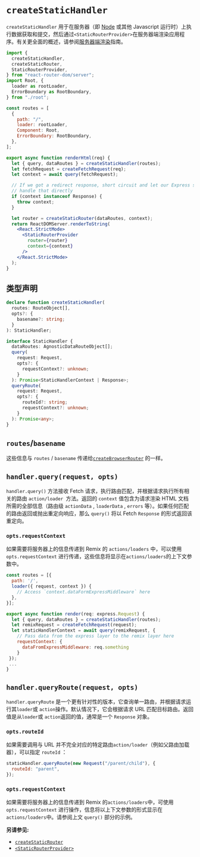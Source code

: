 # `createStaticHandler`

`createStaticHandler` 用于在服务器（即 [Node](https://nodejs.org/) 或其他 Javascript 运行时）上执行数据获取和提交，然后通过`<StaticRouterProvider>`在服务器端渲染应用程序。有关更全面的概述，请参阅[服务器端渲染](https://baimingxuan.github.io/react-router6-doc/guides/ssr)指南。

```jsx
import {
  createStaticHandler,
  createStaticRouter,
  StaticRouterProvider,
} from "react-router-dom/server";
import Root, {
  loader as rootLoader,
  ErrorBoundary as RootBoundary,
} from "./root";

const routes = [
  {
    path: "/",
    loader: rootLoader,
    Component: Root,
    ErrorBoundary: RootBoundary,
  },
];

export async function renderHtml(req) {
  let { query, dataRoutes } = createStaticHandler(routes);
  let fetchRequest = createFetchRequest(req);
  let context = await query(fetchRequest);

  // If we got a redirect response, short circuit and let our Express server
  // handle that directly
  if (context instanceof Response) {
    throw context;
  }

  let router = createStaticRouter(dataRoutes, context);
  return ReactDOMServer.renderToString(
    <React.StrictMode>
      <StaticRouterProvider
        router={router}
        context={context}
      />
    </React.StrictMode>
  );
}
```

## 类型声明

```ts
declare function createStaticHandler(
  routes: RouteObject[],
  opts?: {
    basename?: string;
  }
): StaticHandler;

interface StaticHandler {
  dataRoutes: AgnosticDataRouteObject[];
  query(
    request: Request,
    opts?: {
      requestContext?: unknown;
    }
  ): Promise<StaticHandlerContext | Response>;
  queryRoute(
    request: Request,
    opts?: {
      routeId?: string;
      requestContext?: unknown;
    }
  ): Promise<any>;
}
```

## `routes`/`basename`

这些信息与 `routes` / `basename` 传递给[`createBrowserRouter`](https://baimingxuan.github.io/react-router6-doc/routers/create-browser-router) 的一样。

## `handler.query(request, opts)`

`handler.query()` 方法接收 Fetch 请求，执行路由匹配，并根据请求执行所有相关的路由 `action/loader `方法。返回的 `context` 值包含为请求渲染 HTML 文档所需的全部信息（路由级 `actionData` , `loaderData` , `errors` 等）。如果任何匹配的路由返回或抛出重定向响应，那么 `query()` 将以 Fetch `Response` 的形式返回该重定向。

### `opts.requestContext`

如果需要将服务器上的信息传递到 Remix 的 `actions/loaders` 中，可以使用 `opts.requestContext` 进行传递，这些信息将显示在`actions/loaders`的上下文参数中。

```jsx
const routes = [{
  path: '/',
  loader({ request, context }) {
    // Access `context.dataFormExpressMiddleware` here
  },
}];

export async function render(req: express.Request) {
  let { query, dataRoutes } = createStaticHandler(routes);
  let remixRequest = createFetchRequest(request);
  let staticHandlerContext = await query(remixRequest, {
    // Pass data from the express layer to the remix layer here
    requestContext: {
      dataFromExpressMiddleware: req.something
    }
 });
 ...
}
```

## `handler.queryRoute(request, opts)`

`handler.queryRoute` 是一个更有针对性的版本，它查询单一路由，并根据请求运行其`loader`或 `action`操作。默认情况下，它会根据请求 URL 匹配目标路由。返回值是从`loader`或 `action`返回的值，通常是一个 `Response` 对象。

### `opts.routeId`

如果需要调用与 URL 并不完全对应的特定路由`action/loader`（例如父路由加载器），可以指定 `routeId` ：

```jsx
staticHandler.queryRoute(new Request("/parent/child"), {
  routeId: "parent",
});
```

### `opts.requestContext`

如果需要将服务器上的信息传递到 Remix 的`actions/loaders`中，可使用 `opts.requestContext` 进行操作，信息将以上下文参数的形式显示在`actions/loaders`中。请参阅上文 `query()` 部分的示例。

**另请参见:**

- [`createStaticRouter`](https://baimingxuan.github.io/react-router6-doc/routers/create-static-router)
- [`<StaticRouterProvider>`](https://baimingxuan.github.io/react-router6-doc/routers/static-router-provider)